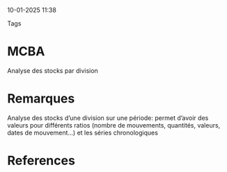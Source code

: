 10-01-2025 11:38

Tags 

# MCBA

Analyse des stocks par division
# Remarques

Analyse des stocks d’une division sur une période: permet d’avoir des valeurs pour différents ratios (nombre de mouvements, quantités, valeurs, dates de mouvement…) et les séries chronologiques
# References